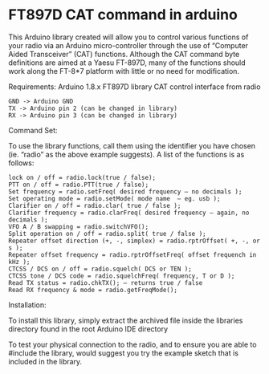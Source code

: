 # FT897D CAT command in arduino
This Arduino library created will allow you to control various functions of your radio via an Arduino micro-controller through the use of “Computer Aided Transceiver” (CAT) functions. Although the CAT command byte definitions are aimed at a Yaesu FT-897D, many of the functions should work along the FT-8*7 platform with little or no need for modification.

Requirements:
Arduino 1.8.x
FT897D library
CAT control interface from radio

    GND -> Arduino GND
    TX -> Arduino pin 2 (can be changed in library)
    RX -> Arduino pin 3 (can be changed in library)

Command Set:

To use the library functions, call them using the identifier you have chosen (ie. “radio” as the above example suggests). A list of the functions is as follows:

    lock on / off = radio.lock(true / false);
    PTT on / off = radio.PTT(true / false);
    Set frequency = radio.setFreq( desired frequency – no decimals );
    Set operating mode = radio.setMode( mode name  – eg. usb );
    Clarifier on / off = radio.clar( true / false );
    Clarifier frequency = radio.clarFreq( desired frequency – again, no decimals );
    VFO A / B swapping = radio.switchVFO();
    Split operation on / off = radio.split( true / false );
    Repeater offset direction (+, -, simplex) = radio.rptrOffset( +, -, or s );
    Repeater offset frequency = radio.rptrOffsetFreq( offset frequench in kHz );
    CTCSS / DCS on / off = radio.squelch( DCS or TEN );
    CTCSS tone / DCS code = radio.squelchFreq( frequency, T or D );
    Read TX status = radio.chkTX(); – returns true / false
    Read RX frequency & mode = radio.getFreqMode();

Installation:

To install this library, simply extract the archived file inside the libraries directory 
found in the root Arduino IDE directory 

To test your physical connection to the radio, and to ensure you are able to #include the library,
would suggest you try the example sketch that is included in the library. 
